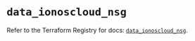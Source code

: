 # `data_ionoscloud_nsg`

Refer to the Terraform Registry for docs: [`data_ionoscloud_nsg`](https://registry.terraform.io/providers/ionos-cloud/ionoscloud/6.7.15/docs/data-sources/nsg).
